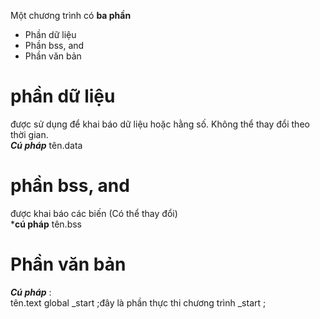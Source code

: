 Một chương trình có **ba phần**  
* Phần dữ liệu
* Phần bss, and
* Phần văn bản
# phần dữ liệu
được sử dụng để khai báo dữ liệu hoặc hằng số. Không thể thay đổi theo thời gian.  
***Cú pháp*** tên.data  
  
# phần bss, and  
được khai báo các biến (Có thể thay đổi)  
***cú pháp** tên.bss  
  
# Phần văn bản  
***Cú pháp*** :  
tên.text
global _start ;đây là phần thực thi chương trình
_start ;
